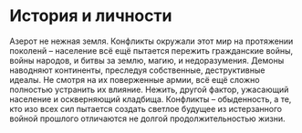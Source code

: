 # История и личности
Азерот не нежная земля. Конфликты окружали этот мир на протяжении поколенй – население всё ещё пытается пережить гражданские войны, войны народов, и битвы за землю, магию, и недоразумения.  Демоны наводняют континенты, преследуя собственные, деструктивные идеалы. Не смотря на их поверженные армии, всё ещё сложно полностью устранить их влияние. Нежить, другой фактор, ужасающий население и оскверняющий кладбища. Конфликты – обыденность, а те, кто изо всех сил пытается создать светлое будущее из истерзанного войной прошлого отличаются не долгой продолжительностью жизни.